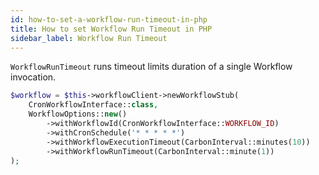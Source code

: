 ```yaml
---
id: how-to-set-a-workflow-run-timeout-in-php
title: How to set Workflow Run Timeout in PHP
sidebar_label: Workflow Run Timeout
---
```


`WorkflowRunTimeout` runs timeout limits duration of a single Workflow invocation.

```php
$workflow = $this->workflowClient->newWorkflowStub(
    CronWorkflowInterface::class,
    WorkflowOptions::new()
        ->withWorkflowId(CronWorkflowInterface::WORKFLOW_ID)
        ->withCronSchedule('* * * * *')
        ->withWorkflowExecutionTimeout(CarbonInterval::minutes(10))
        ->withWorkflowRunTimeout(CarbonInterval::minute(1))
);
```
